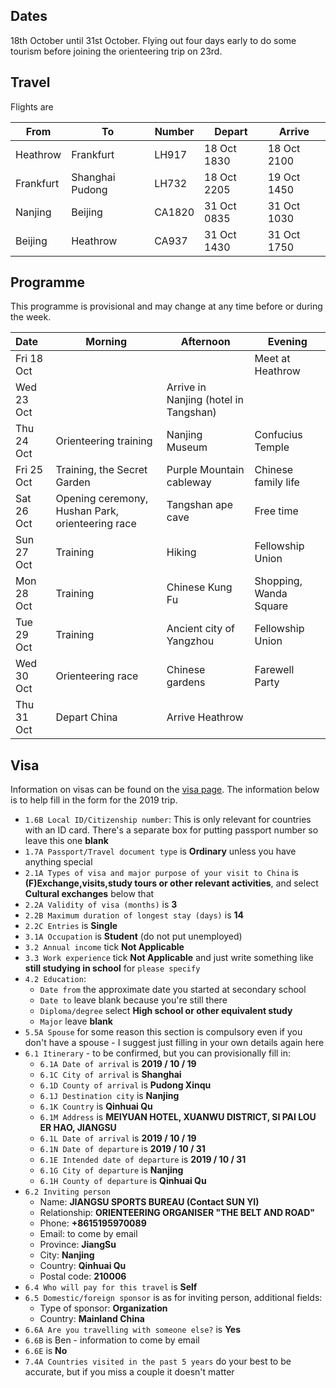 ## Dates
18th October until 31st October. Flying out four days early to do some tourism before joining the orienteering trip on 23rd.

## Travel
Flights are

| From | To | Number | Depart | Arrive |
| --- | --- | --- | --- | --- |
| Heathrow | Frankfurt | LH917 | 18 Oct 1830 | 18 Oct 2100 |
| Frankfurt | Shanghai Pudong | LH732 | 18 Oct 2205 | 19 Oct 1450 |
| Nanjing | Beijing | CA1820 | 31 Oct 0835 | 31 Oct 1030 |
| Beijing | Heathrow | CA937 | 31 Oct 1430 | 31 Oct 1750 |

## Programme
This programme is provisional and may change at any time before or during the week.

| Date | Morning | Afternoon | Evening |
| :--- | --- | --- | --- |
| Fri 18 Oct | | | Meet at Heathrow
| Wed 23 Oct | | Arrive in Nanjing (hotel in Tangshan) | |
| Thu 24 Oct | Orienteering training | Nanjing Museum | Confucius Temple |
| Fri 25 Oct | Training, the Secret Garden | Purple Mountain cableway | Chinese family life |
| Sat 26 Oct | Opening ceremony, Hushan Park, orienteering race | Tangshan ape cave | Free time |
| Sun 27 Oct | Training | Hiking | Fellowship Union |
| Mon 28 Oct | Training | Chinese Kung Fu | Shopping, Wanda Square |
| Tue 29 Oct | Training | Ancient city of Yangzhou | Fellowship Union |
| Wed 30 Oct | Orienteering race | Chinese gardens | Farewell Party
| Thu 31 Oct | Depart China | Arrive Heathrow | |

## Visa
Information on visas can be found on the [visa page]({{site.baseurl}}/pages/visa.html). The information below is to help fill in the form for the 2019 trip.

* `1.6B Local ID/Citizenship number`: This is only relevant for countries with an ID card. There's a separate box for putting passport number so leave this one **blank**
* `1.7A Passport/Travel document type` is **Ordinary** unless you have anything special
* `2.1A Types of visa and major purpose of your visit to China` is **(F)Exchange,visits,study tours or other relevant activities**, and select **Cultural exchanges** below that
* `2.2A Validity of visa (months)` is **3**
* `2.2B Maximum duration of longest stay (days)` is **14**
* `2.2C Entries` is **Single**
* `3.1A Occupation` is **Student** (do not put unemployed)
* `3.2 Annual income` tick **Not Applicable**
* `3.3 Work experience` tick **Not Applicable** and just write something like **still studying in school** for `please specify`
* `4.2 Education`:
    * `Date from` the approximate date you started at secondary school
    * `Date to` leave blank because you're still there
    * `Diploma/degree` select **High school or other equivalent study**
    * `Major` leave **blank**
* `5.5A Spouse` for some reason this section is compulsory even if you don't have a spouse - I suggest just filling in your own details again here
* `6.1 Itinerary` - to be confirmed, but you can provisionally fill in:
    * `6.1A Date of arrival` is **2019 / 10 / 19**
    * `6.1C City of arrival` is **Shanghai**
    * `6.1D County of arrival` is **Pudong Xinqu**
    * `6.1J Destination city` is **Nanjing**
    * `6.1K Country` is **Qinhuai Qu**
    * `6.1M Address` is **MEIYUAN HOTEL, XUANWU DISTRICT, SI PAI LOU ER HAO, JIANGSU**
    * `6.1L Date of arrival` is **2019 / 10 / 19**
    * `6.1N Date of departure` is **2019 / 10 / 31**
    * `6.1E Intended date of departure` is **2019 / 10 / 31**
    * `6.1G City of departure` is **Nanjing**
    * `6.1H County of departure` is **Qinhuai Qu**
* `6.2 Inviting person`
    * Name: **JIANGSU SPORTS BUREAU (Contact SUN YI)**
    * Relationship: **ORIENTEERING ORGANISER "THE BELT AND ROAD"**
    * Phone: **+8615195970089**
    * Email: to come by email
    * Province: **JiangSu**
    * City: **Nanjing**
    * Country: **Qinhuai Qu**
    * Postal code: **210006**
* `6.4 Who will pay for this travel` is **Self**
* `6.5 Domestic/foreign sponsor` is as for inviting person, additional fields:
    * Type of sponsor: **Organization**
    * Country: **Mainland China**
* `6.6A Are you travelling with someone else?` is **Yes**
* `6.6B` is Ben - information to come by email
* `6.6E` is **No**
* `7.4A Countries visited in the past 5 years` do your best to be accurate, but if you miss a couple it doesn't matter

<!---
## Dates
23rd October until 31st October.

The dates should overlap with half term for most people, but you will need to take some time out of school. If your school is happy with this then we are sure it will be an enjoyable and educational experience! If you would like to take part in this camp please complete the [form below](#apply) **by Sunday 14th July**.

Selections will be made by **Sunday 28th July**, after that we will have to move quickly to book flights and apply for visas.

More information specific to the 2019 trip will appear here nearer to the time. Meanwhile you can [see the 2018 info]({{site.baseurl}}/pages/2018.html).

## Apply
If you have problems filling in the form below, you can <a href="https://docs.google.com/forms/d/e/1FAIpQLSdEfkgxrthtOLhDrwbATEQNG8HL3WckqEtUM4NuDoV7Kski6Q/viewform?usp=sf_link" target="_blank">open the form in a new tab</a>.

<iframe src="https://docs.google.com/forms/d/e/1FAIpQLSdEfkgxrthtOLhDrwbATEQNG8HL3WckqEtUM4NuDoV7Kski6Q/viewform?embedded=true" width="100%" height="520" frameborder="0" marginheight="0" marginwidth="0">Loading...</iframe>

--->